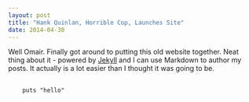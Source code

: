 ```yaml
---
layout: post
title: "Hank Quinlan, Horrible Cop, Launches Site"
date: 2014-04-30
---
```


Well Omair. Finally got around to putting this old website together. Neat thing about it - powered by [Jekyll](http://jekyllrb.com) and I can use Markdown to author my posts. It actually is a lot easier than I thought it was going to be.

<pre>
  <code class="ruby">
    puts "hello"
  </code>
</pre>
